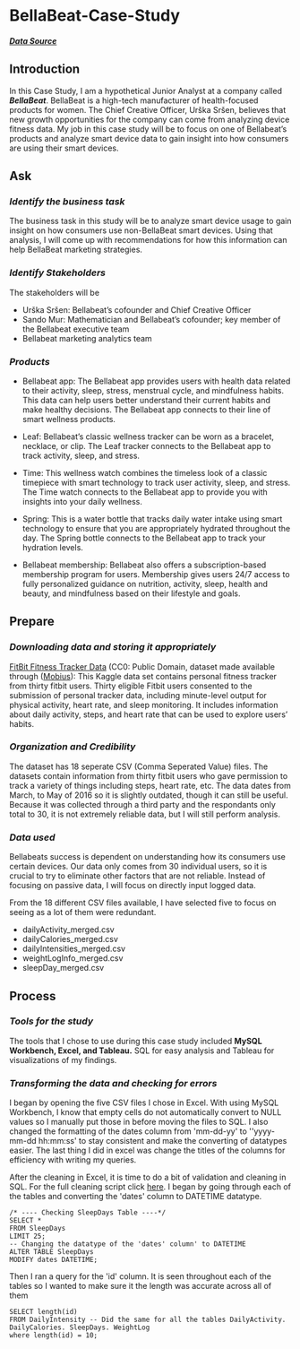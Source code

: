 # BellaBeat-Case-Study

#### ***[Data Source](https://www.kaggle.com/datasets/arashnic/fitbit)***

## **Introduction**
In this Case Study, I am a hypothetical Junior Analyst at a company called ***BellaBeat***. BellaBeat is a high-tech manufacturer of health-focused products for women. The Chief Creative Officer, Urška Sršen, believes that new growth opportunities for the company can come from analyzing device fitness data. My job in this case study will be to focus on one of Bellabeat’s products and analyze smart device data to gain insight into how consumers are using their smart devices.

## **Ask**
### ***Identify the business task***
The business task in this study will be to analyze smart device usage to gain insight on how consumers use non-BellaBeat smart devices. Using that analysis, I will come up with recommendations for how this information can help BellaBeat marketing strategies.

### ***Identify Stakeholders***
The stakeholders will be 
* Urška Sršen: Bellabeat’s cofounder and Chief Creative Officer
* Sando Mur: Mathematician and Bellabeat’s cofounder; key member of the Bellabeat executive team
* Bellabeat marketing analytics team

### ***Products***
* Bellabeat app: The Bellabeat app provides users with health data related to their activity, sleep, stress, menstrual cycle, and mindfulness habits. This data can help users better understand their current habits and make healthy decisions. The Bellabeat app connects to their line of smart wellness products.

* Leaf: Bellabeat’s classic wellness tracker can be worn as a bracelet, necklace, or clip. The Leaf tracker connects to the Bellabeat app to track activity, sleep, and stress.

* Time: This wellness watch combines the timeless look of a classic timepiece with smart technology to track user activity, sleep, and stress. The Time watch connects to the Bellabeat app to provide you with insights into your
daily wellness.

* Spring: This is a water bottle that tracks daily water intake using smart technology to ensure that you are appropriately hydrated throughout the day. The Spring bottle connects to the Bellabeat app to track your hydration levels.

* Bellabeat membership: Bellabeat also offers a subscription-based membership program for users. Membership gives users 24/7 access to fully personalized guidance on nutrition, activity, sleep, health and beauty, and mindfulness based on their lifestyle and goals.

## **Prepare**
### ***Downloading data and storing it appropriately***
[FitBit Fitness Tracker Data](https://www.kaggle.com/datasets/arashnic/fitbit) (CC0: Public Domain, dataset made available through ([Mobius](https://www.kaggle.com/arashnic)): This Kaggle data set contains personal fitness tracker from thirty fitbit users. Thirty eligible Fitbit users consented to the submission of personal tracker data, including minute-level output for physical activity, heart rate, and sleep monitoring. It includes information about daily activity, steps, and heart rate that can be used to explore users’ habits.

### ***Organization and Credibility***
The dataset has 18 seperate CSV (Comma Seperated Value) files. The datasets contain information from thirty fitbit users who gave permission to track a variety of things including steps, heart rate, etc. The data dates from March, to May of 2016 so it is slightly outdated, though it can still be useful. Because it was collected through a third party and the respondants only total to 30, it is not extremely reliable data, but I will still perform analysis.

### ***Data used***
Bellabeats success is dependent on understanding how its consumers use certain devices. Our data only comes from 30 individual users, so it is crucial to try to eliminate other factors that are not reliable. Instead of focusing on passive data, I will focus on directly input logged data. 

From the 18 different CSV files available, I have selected five to focus on seeing as a lot of them were redundant.
* dailyActivity_merged.csv
* dailyCalories_merged.csv
* dailyIntensities_merged.csv
* weightLogInfo_merged.csv
* sleepDay_merged.csv
 
## Process
### ***Tools for the study***
The tools that I chose to use during this case study included **MySQL Workbench, Excel, and Tableau.** SQL for easy analysis and Tableau for visualizations of my findings.

### ***Transforming the data and checking for errors***
I began by opening the five CSV files I chose in Excel. With using MySQL Workbench, I know that empty cells do not automatically convert to NULL values so I manually put those in before moving the files to SQL. I also changed the formatting of the dates column from 'mm-dd-yy' to ''yyyy-mm-dd hh:mm:ss' to stay consistent and make the converting of datatypes easier. The last thing I did in excel was change the titles of the columns for efficiency with writing my queries.

After the cleaning in Excel, it is time to do a bit of validation and cleaning in SQL. For the full cleaning script click [here](https://github.com/JustinLindsey/BellaBeat-Case-Study/blob/main/BellaBeatsCleaning.sql). I began by going through each of the tables and converting the 'dates' column to DATETIME datatype.
```
/* ---- Checking SleepDays Table ----*/
SELECT *
FROM SleepDays
LIMIT 25;
-- Changing the datatype of the 'dates' column' to DATETIME
ALTER TABLE SleepDays
MODIFY dates DATETIME;
```
Then I ran a query for the 'id' column. It is seen throughout each of the tables so I wanted to make sure it the length was accurate across all of them

``` -- checking length of id
SELECT length(id)
FROM DailyIntensity -- Did the same for all the tables DailyActivity. DailyCalories. SleepDays. WeightLog
where length(id) = 10;
```
